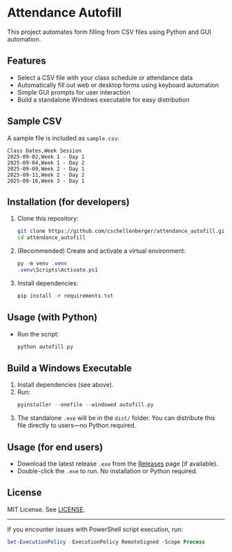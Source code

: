 # Attendance Autofill

This project automates form filling from CSV files using Python and GUI automation.

## Features
- Select a CSV file with your class schedule or attendance data
- Automatically fill out web or desktop forms using keyboard automation
- Simple GUI prompts for user interaction
- Build a standalone Windows executable for easy distribution

## Sample CSV
A sample file is included as `sample.csv`:

```
Class Dates,Week Session
2025-09-02,Week 1 - Day 1
2025-09-04,Week 1 - Day 2
2025-09-09,Week 2 - Day 1
2025-09-11,Week 2 - Day 2
2025-09-16,Week 3 - Day 1
```

## Installation (for developers)
1. Clone this repository:
   ```sh
   git clone https://github.com/cschellenberger/attendance_autofill.git
   cd attendance_autofill
   ```
2. (Recommended) Create and activate a virtual environment:
   ```powershell
   py -m venv .venv
   .venv\Scripts\Activate.ps1
   ```
3. Install dependencies:
   ```powershell
   pip install -r requirements.txt
   ```

## Usage (with Python)
- Run the script:
  ```powershell
  python autofill.py
  ```

## Build a Windows Executable
1. Install dependencies (see above).
2. Run:
   ```powershell
   pyinstaller --onefile --windowed autofill.py
   ```
3. The standalone `.exe` will be in the `dist/` folder. You can distribute this file directly to users—no Python required.

## Usage (for end users)
- Download the latest release `.exe` from the [Releases](https://github.com/cschellenberger/attendance_autofill/releases) page (if available).
- Double-click the `.exe` to run. No installation or Python required.

## License
MIT License. See [LICENSE](LICENSE).

---
If you encounter issues with PowerShell script execution, run:
```powershell
Set-ExecutionPolicy -ExecutionPolicy RemoteSigned -Scope Process
```
